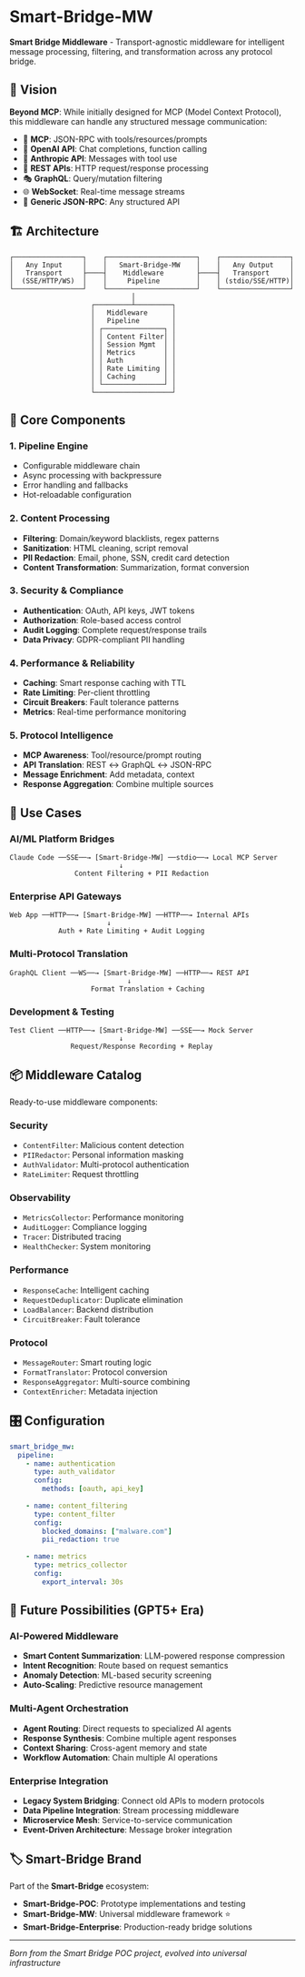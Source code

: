 # Smart-Bridge-MW 

**Smart Bridge Middleware** - Transport-agnostic middleware for intelligent message processing, filtering, and transformation across any protocol bridge.

## 🎯 Vision

**Beyond MCP**: While initially designed for MCP (Model Context Protocol), this middleware can handle any structured message communication:

- 🔄 **MCP**: JSON-RPC with tools/resources/prompts  
- 🤖 **OpenAI API**: Chat completions, function calling
- 🧠 **Anthropic API**: Messages with tool use
- 📡 **REST APIs**: HTTP request/response processing  
- 🎭 **GraphQL**: Query/mutation filtering
- 🌐 **WebSocket**: Real-time message streams
- 📨 **Generic JSON-RPC**: Any structured API

## 🏗️ Architecture

```
┌─────────────────┐    ┌──────────────────────┐    ┌─────────────────┐
│   Any Input     │    │   Smart-Bridge-MW    │    │   Any Output    │
│   Transport     ├────┤    Middleware        ├────┤   Transport     │
│  (SSE/HTTP/WS)  │    │     Pipeline         │    │ (stdio/SSE/HTTP)│
└─────────────────┘    └──────────────────────┘    └─────────────────┘
                              │
                    ┌─────────┴─────────┐
                    │   Middleware      │
                    │   Pipeline        │
                    │ ┌───────────────┐ │
                    │ │ Content Filter│ │
                    │ │ Session Mgmt  │ │  
                    │ │ Metrics       │ │
                    │ │ Auth          │ │
                    │ │ Rate Limiting │ │
                    │ │ Caching       │ │
                    │ └───────────────┘ │
                    └───────────────────┘
```

## 🧩 Core Components

### 1. **Pipeline Engine**
- Configurable middleware chain
- Async processing with backpressure
- Error handling and fallbacks
- Hot-reloadable configuration

### 2. **Content Processing**
- **Filtering**: Domain/keyword blacklists, regex patterns
- **Sanitization**: HTML cleaning, script removal  
- **PII Redaction**: Email, phone, SSN, credit card detection
- **Content Transformation**: Summarization, format conversion

### 3. **Security & Compliance**  
- **Authentication**: OAuth, API keys, JWT tokens
- **Authorization**: Role-based access control
- **Audit Logging**: Complete request/response trails
- **Data Privacy**: GDPR-compliant PII handling

### 4. **Performance & Reliability**
- **Caching**: Smart response caching with TTL
- **Rate Limiting**: Per-client throttling
- **Circuit Breakers**: Fault tolerance patterns  
- **Metrics**: Real-time performance monitoring

### 5. **Protocol Intelligence**
- **MCP Awareness**: Tool/resource/prompt routing
- **API Translation**: REST ↔ GraphQL ↔ JSON-RPC
- **Message Enrichment**: Add metadata, context
- **Response Aggregation**: Combine multiple sources

## 🚀 Use Cases

### AI/ML Platform Bridges
```
Claude Code ──SSE──→ [Smart-Bridge-MW] ──stdio──→ Local MCP Server
                           ↓
                Content Filtering + PII Redaction
```

### Enterprise API Gateways  
```
Web App ──HTTP──→ [Smart-Bridge-MW] ──HTTP──→ Internal APIs
                        ↓
            Auth + Rate Limiting + Audit Logging
```

### Multi-Protocol Translation
```
GraphQL Client ──WS──→ [Smart-Bridge-MW] ──HTTP──→ REST API
                             ↓
                    Format Translation + Caching
```

### Development & Testing
```
Test Client ──HTTP──→ [Smart-Bridge-MW] ──SSE──→ Mock Server  
                           ↓
               Request/Response Recording + Replay
```

## 📦 Middleware Catalog

Ready-to-use middleware components:

### Security
- `ContentFilter`: Malicious content detection
- `PIIRedactor`: Personal information masking
- `AuthValidator`: Multi-protocol authentication  
- `RateLimiter`: Request throttling

### Observability
- `MetricsCollector`: Performance monitoring
- `AuditLogger`: Compliance logging
- `Tracer`: Distributed tracing
- `HealthChecker`: System monitoring

### Performance  
- `ResponseCache`: Intelligent caching
- `RequestDeduplicator`: Duplicate elimination
- `LoadBalancer`: Backend distribution
- `CircuitBreaker`: Fault tolerance

### Protocol
- `MessageRouter`: Smart routing logic
- `FormatTranslator`: Protocol conversion
- `ResponseAggregator`: Multi-source combining
- `ContextEnricher`: Metadata injection

## 🎛️ Configuration

```yaml
smart_bridge_mw:
  pipeline:
    - name: authentication
      type: auth_validator
      config:
        methods: [oauth, api_key]
        
    - name: content_filtering  
      type: content_filter
      config:
        blocked_domains: ["malware.com"]
        pii_redaction: true
        
    - name: metrics
      type: metrics_collector
      config:
        export_interval: 30s
```

## 🌟 Future Possibilities (GPT5+ Era)

### AI-Powered Middleware
- **Smart Content Summarization**: LLM-powered response compression
- **Intent Recognition**: Route based on request semantics  
- **Anomaly Detection**: ML-based security screening
- **Auto-Scaling**: Predictive resource management

### Multi-Agent Orchestration
- **Agent Routing**: Direct requests to specialized AI agents
- **Response Synthesis**: Combine multiple agent responses
- **Context Sharing**: Cross-agent memory and state
- **Workflow Automation**: Chain multiple AI operations

### Enterprise Integration
- **Legacy System Bridging**: Connect old APIs to modern protocols
- **Data Pipeline Integration**: Stream processing middleware
- **Microservice Mesh**: Service-to-service communication
- **Event-Driven Architecture**: Message broker integration

## 🏷️ Smart-Bridge Brand

Part of the **Smart-Bridge** ecosystem:
- **Smart-Bridge-POC**: Prototype implementations and testing
- **Smart-Bridge-MW**: Universal middleware framework ⭐
- **Smart-Bridge-Enterprise**: Production-ready bridge solutions

---

*Born from the Smart Bridge POC project, evolved into universal infrastructure*